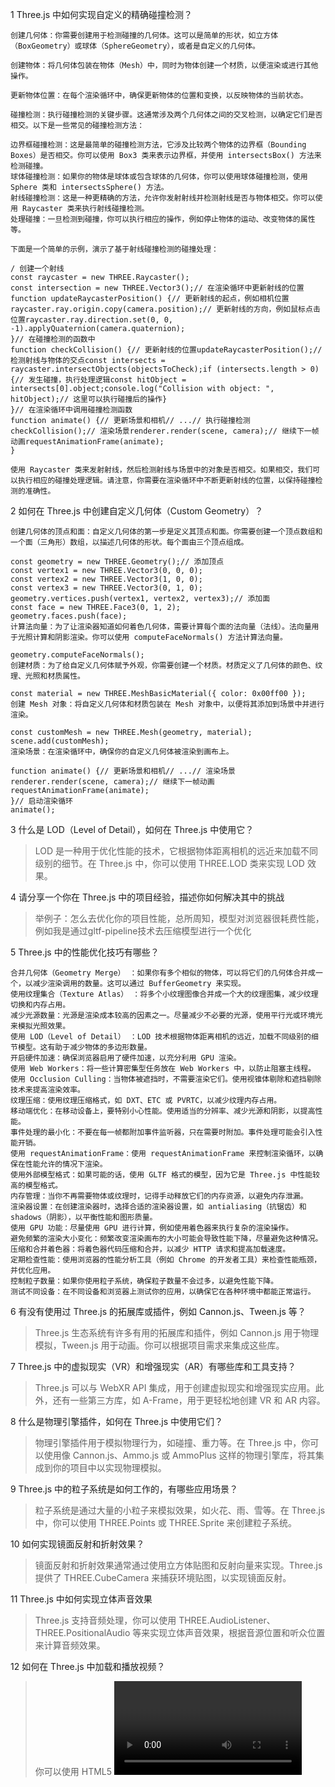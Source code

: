 1 Three.js 中如何实现自定义的精确碰撞检测？
>
```
创建几何体：你需要创建用于检测碰撞的几何体。这可以是简单的形状，如立方体（BoxGeometry）或球体（SphereGeometry），或者是自定义的几何体。

创建物体：将几何体包装在物体（Mesh）中，同时为物体创建一个材质，以便渲染或进行其他操作。

更新物体位置：在每个渲染循环中，确保更新物体的位置和变换，以反映物体的当前状态。

碰撞检测：执行碰撞检测的关键步骤。这通常涉及两个几何体之间的交叉检测，以确定它们是否相交。以下是一些常见的碰撞检测方法：

边界框碰撞检测：这是最简单的碰撞检测方法，它涉及比较两个物体的边界框（Bounding Boxes）是否相交。你可以使用 Box3 类来表示边界框，并使用 intersectsBox() 方法来检测碰撞。
球体碰撞检测：如果你的物体是球体或包含球体的几何体，你可以使用球体碰撞检测，使用 Sphere 类和 intersectsSphere() 方法。
射线碰撞检测：这是一种更精确的方法，允许你发射射线并检测射线是否与物体相交。你可以使用 Raycaster 类来执行射线碰撞检测。
处理碰撞：一旦检测到碰撞，你可以执行相应的操作，例如停止物体的运动、改变物体的属性等。

下面是一个简单的示例，演示了基于射线碰撞检测的碰撞处理：

/ 创建一个射线
const raycaster = new THREE.Raycaster();
const intersection = new THREE.Vector3();// 在渲染循环中更新射线的位置
function updateRaycasterPosition() {// 更新射线的起点，例如相机位置raycaster.ray.origin.copy(camera.position);// 更新射线的方向，例如鼠标点击位置raycaster.ray.direction.set(0, 0, -1).applyQuaternion(camera.quaternion);
}// 在碰撞检测的函数中
function checkCollision() {// 更新射线的位置updateRaycasterPosition();// 检测射线与物体的交点const intersects = raycaster.intersectObjects(objectsToCheck);if (intersects.length > 0) {// 发生碰撞，执行处理逻辑const hitObject = intersects[0].object;console.log("Collision with object: ", hitObject);// 这里可以执行碰撞后的操作}
}// 在渲染循环中调用碰撞检测函数
function animate() {// 更新场景和相机// ...// 执行碰撞检测checkCollision();// 渲染场景renderer.render(scene, camera);// 继续下一帧动画requestAnimationFrame(animate);
}

使用 Raycaster 类来发射射线，然后检测射线与场景中的对象是否相交。如果相交，我们可以执行相应的碰撞处理逻辑。请注意，你需要在渲染循环中不断更新射线的位置，以保持碰撞检测的准确性。
```
2 如何在 Three.js 中创建自定义几何体（Custom Geometry）？
>
```
创建几何体的顶点和面：自定义几何体的第一步是定义其顶点和面。你需要创建一个顶点数组和一个面（三角形）数组，以描述几何体的形状。每个面由三个顶点组成。

const geometry = new THREE.Geometry();// 添加顶点
const vertex1 = new THREE.Vector3(0, 0, 0);
const vertex2 = new THREE.Vector3(1, 0, 0);
const vertex3 = new THREE.Vector3(0, 1, 0);
geometry.vertices.push(vertex1, vertex2, vertex3);// 添加面
const face = new THREE.Face3(0, 1, 2);
geometry.faces.push(face);
计算法向量：为了让渲染器知道如何着色几何体，需要计算每个面的法向量（法线）。法向量用于光照计算和阴影渲染。你可以使用 computeFaceNormals() 方法计算法向量。

geometry.computeFaceNormals();
创建材质：为了给自定义几何体赋予外观，你需要创建一个材质。材质定义了几何体的颜色、纹理、光照和材质属性。

const material = new THREE.MeshBasicMaterial({ color: 0x00ff00 });
创建 Mesh 对象：将自定义几何体和材质包装在 Mesh 对象中，以便将其添加到场景中并进行渲染。

const customMesh = new THREE.Mesh(geometry, material);
scene.add(customMesh);
渲染场景：在渲染循环中，确保你的自定义几何体被渲染到画布上。

function animate() {// 更新场景和相机// ...// 渲染场景renderer.render(scene, camera);// 继续下一帧动画requestAnimationFrame(animate);
}// 启动渲染循环
animate();
```

3 什么是 LOD（Level of Detail），如何在 Three.js 中使用它？
> LOD 是一种用于优化性能的技术，它根据物体距离相机的远近来加载不同级别的细节。在 Three.js 中，你可以使用 THREE.LOD 类来实现 LOD 效果。

4 请分享一个你在 Three.js 中的项目经验，描述你如何解决其中的挑战
> 举例子：怎么去优化你的项目性能，总所周知，模型对浏览器很耗费性能，例如我是通过gltf-pipeline技术去压缩模型进行一个优化

5 Three.js 中的性能优化技巧有哪些？
>
```
合并几何体（Geometry Merge） ：如果你有多个相似的物体，可以将它们的几何体合并成一个，以减少渲染调用的数量。这可以通过 BufferGeometry 来实现。
使用纹理集合（Texture Atlas） ：将多个小纹理图像合并成一个大的纹理图集，减少纹理切换和内存占用。
减少光源数量：光源是渲染成本较高的因素之一。尽量减少不必要的光源，使用平行光或环境光来模拟光照效果。
使用 LOD（Level of Detail） ：LOD 技术根据物体距离相机的远近，加载不同级别的细节模型。这有助于减少物体的多边形数量。
开启硬件加速：确保浏览器启用了硬件加速，以充分利用 GPU 渲染。
使用 Web Workers：将一些计算密集型任务放在 Web Workers 中，以防止阻塞主线程。
使用 Occlusion Culling：当物体被遮挡时，不需要渲染它们。使用视锥体剔除和遮挡剔除技术来提高渲染效率。
纹理压缩：使用纹理压缩格式，如 DXT、ETC 或 PVRTC，以减少纹理内存占用。
移动端优化：在移动设备上，要特别小心性能。使用适当的分辨率、减少光源和阴影，以提高性能。
事件处理的最小化：不要在每一帧都附加事件监听器，只在需要时附加。事件处理可能会引入性能开销。
使用 requestAnimationFrame：使用 requestAnimationFrame 来控制渲染循环，以确保在性能允许的情况下渲染。
使用外部模型格式：如果可能的话，使用 GLTF 格式的模型，因为它是 Three.js 中性能较高的模型格式。
内存管理：当你不再需要物体或纹理时，记得手动释放它们的内存资源，以避免内存泄漏。
渲染器设置：在创建渲染器时，选择合适的渲染器设置，如 antialiasing（抗锯齿）和 shadows（阴影），以平衡性能和图形质量。
使用 GPU 功能：尽量使用 GPU 进行计算，例如使用着色器来执行复杂的渲染操作。
避免频繁的渲染大小变化：频繁改变渲染画布的大小可能会导致性能下降，尽量避免这种情况。
压缩和合并着色器：将着色器代码压缩和合并，以减少 HTTP 请求和提高加载速度。
定期检查性能：使用浏览器的性能分析工具（例如 Chrome 的开发者工具）来检查性能瓶颈，并优化应用。
控制粒子数量：如果你使用粒子系统，确保粒子数量不会过多，以避免性能下降。
测试不同设备：在不同设备和浏览器上测试你的应用，以确保它在各种环境中都能正常运行。
```

6 有没有使用过 Three.js 的拓展库或插件，例如 Cannon.js、Tween.js 等？
> Three.js 生态系统有许多有用的拓展库和插件，例如 Cannon.js 用于物理模拟，Tween.js 用于动画。你可以根据项目需求来集成这些库。

7 Three.js 中的虚拟现实（VR）和增强现实（AR）有哪些库和工具支持？
> Three.js 可以与 WebXR API 集成，用于创建虚拟现实和增强现实应用。此外，还有一些第三方库，如 A-Frame，用于更轻松地创建 VR 和 AR 内容。

8 什么是物理引擎插件，如何在 Three.js 中使用它们？
> 物理引擎插件用于模拟物理行为，如碰撞、重力等。在 Three.js 中，你可以使用像 Cannon.js、Ammo.js 或 AmmoPlus 这样的物理引擎库，将其集成到你的项目中以实现物理模拟。

9 Three.js 中的粒子系统是如何工作的，有哪些应用场景？
> 粒子系统是通过大量的小粒子来模拟效果，如火花、雨、雪等。在 Three.js 中，你可以使用 THREE.Points 或 THREE.Sprite 来创建粒子系统。

10 如何实现镜面反射和折射效果？
> 镜面反射和折射效果通常通过使用立方体贴图和反射向量来实现。Three.js 提供了 THREE.CubeCamera 来捕获环境贴图，以实现镜面反射。

11 Three.js 中如何实现立体声音效果
> Three.js 支持音频处理，你可以使用 THREE.AudioListener、THREE.PositionalAudio 等来实现立体声音效果，根据音源位置和听众位置来计算音频效果。

12 如何在 Three.js 中加载和播放视频？
> 你可以使用 HTML5 <video> 元素或 Three.js 的 THREE.VideoTexture 类来加载和播放视频，然后将视频纹理应用到材质上。
